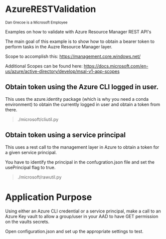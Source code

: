 # AzureRESTValidation
<sub>Dan Grecoe is a Microsoft Employee</sub>


Examples on how to validate with Azure Resource Manager REST API's 

The main goal of this example is to show how to obtain a bearer token to perform tasks in the Auzre Resource Manager layer. 

Scope to accomplish this: https://management.core.windows.net/

Additional Scopes can be found here:
https://docs.microsoft.com/en-us/azure/active-directory/develop/msal-v1-app-scopes


## Obtain token using the Azure CLI logged in user.
This uses the azure.identity package (which is why you need a conda environment) to obtain the currently logged in user and obtain a token from there.

> ./microsoft/cliutil.py

## Obtain token using a service principal 
This uses a rest call to the management layer in Azure to obtain a token for a given service principal. 

You have to identify the principal in the confugration.json file and set the usePrincipal flag to true. 

> ./microsoft/rawutil.py

# Application Purpose
Using either an Azure CLI credential or a service principal, make a call to an Azure Key vault to allow a group/user in your AAD to have GET permission on the vaults secrets. 

Open configuration.json and set up the appropriate settings to test. 